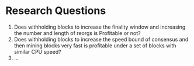 # Research Questions

1. Does withholding blocks to increase the finality window and increasing the number and length of reorgs is Profitable or not?
2. Does withholding blocks to increase the speed bound of consensus and then mining blocks very fast is profitable under a set of blocks with similar CPU speed?
3. ...
